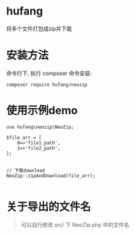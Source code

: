 hufang
=====

将多个文件打包成zip并下载

# 安装方法
命令行下, 执行 composer 命令安装:
````
composer require hufang/neozip
````

# 使用示例demo
````
use hufang\neozip\NeoZip;

$file_arr = [
	0=>'file1_path',
	1=>'file2_path',
];


// 下载download
NeoZip::zipAndDownload(file_arr);


````

# 关于导出的文件名
> 可以自行修改 src/ 下 NeoZip.php 中的文件名
